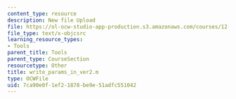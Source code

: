 ```yaml
---
content_type: resource
description: New file Upload
file: https://ol-ocw-studio-app-production.s3.amazonaws.com/courses/12-811-tropical-meteorology-spring-2011/7ca90e0f1ef21878be9e51adfc551042_write_params_in_ver2.m
file_type: text/x-objcsrc
learning_resource_types:
- Tools
parent_title: Tools
parent_type: CourseSection
resourcetype: Other
title: write_params_in_ver2.m
type: OCWFile
uid: 7ca90e0f-1ef2-1878-be9e-51adfc551042
---
```

